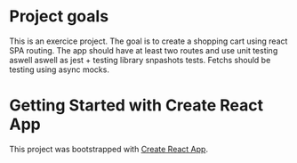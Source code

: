 # Project goals
This is an exercice project. The goal is to create a shopping cart using react SPA routing.
The app should have at least two routes and use unit testing aswell aswell as jest + testing library snpashots tests.
Fetchs should be testing using async mocks.


# Getting Started with Create React App

This project was bootstrapped with [Create React App](https://github.com/facebook/create-react-app).
